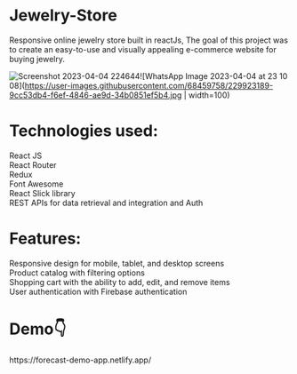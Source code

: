 # Jewelry-Store
Responsive online jewelry store built in reactJs, The goal of this project was to create an easy-to-use and visually appealing e-commerce website for buying jewelry.

![Screenshot 2023-04-04 224644](https://user-images.githubusercontent.com/68459758/229921951-661be980-c49e-4fb4-a6b3-24ee9b314f3f.png)![WhatsApp Image 2023-04-04 at 23 10 08](https://user-images.githubusercontent.com/68459758/229923189-9cc53db4-f6ef-4846-ae9d-34b0851ef5b4.jpg | width=100)



<h1>Technologies used:</h1>
      React JS<br/>
      React Router<br/>
      Redux<br/>
      Font Awesome<br/>
      React Slick library <br/>
      REST APIs for data retrieval and integration and Auth

<h1>Features:</h1>
      Responsive design for mobile, tablet, and desktop screens<br/>
      Product catalog with filtering options<br/>
      Shopping cart with the ability to add, edit, and remove items<br/>
      User authentication with Firebase authentication<br/>

<h1>Demo👇</h1> https://forecast-demo-app.netlify.app/
